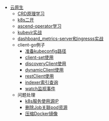 * [云原生](/md/云原生/README.md)
  * [CRD原理学习](/md/云原生/CRD原理学习.md)
  * [k8s二开](/md/云原生/k8s二开.md)
  * [ascend-operator学习](/md/云原生/ascend-operator学习.md)
  * [kubevir实战](/md/云原生/kubevir实战.md)
  * [dashboard_metrics-server和ingresss实战](/md/云原生/dashboard_metrics-server和ingresss实战.md)
  * client-go例子
    * [准备kubeconfig路径](/md/云原生/[例1]准备kubeconfig路径)
    * [client-set使用](/md/云原生/[例2]client-set使用.md)
    * [discoveryClient使用](/md/云原生/[例3]discoveryClient使用.md)
    * [dynamicClient使用](/md/云原生/[例4]dynamicClient使用.md)
    * [restClient使用](/md/云原生/[例5]restClient使用.md)
    * [indexer索引查询](/md/云原生/[例6]indexer索引查询.md)
    * [watch监视事件](/md/云原生/[例7]watch监视事件.md)
  * 问题处理
    * [k8s服务使用源IP](/md/云原生/[问题处理]k8s服务使用源IP.md)
    * [删除Job关联pod资源](/md/云原生/[问题处理]client-go调用BatchV1().Jobs()删除时不同时删除关联pod资源.md)
    * [压缩Docker镜像](/md/云原生/[问题处理]压缩Docker镜像的办法.md)
